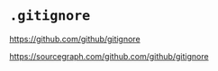 # `.gitignore`

<https://github.com/github/gitignore>

<https://sourcegraph.com/github.com/github/gitignore>
